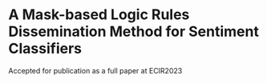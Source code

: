 # A Mask-based Logic Rules Dissemination Method for Sentiment Classifiers
Accepted for publication as a full paper at ECIR2023

